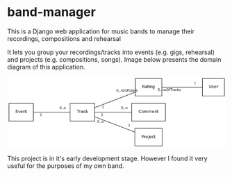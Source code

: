 # band-manager
This is a Django web application for music bands to manage their recordings, compositions and rehearsal

It lets you group your recordings/tracks into events (e.g. gigs, rehearsal) and projects (e.g. compositions, songs).
Image below presents the domain diagram of this application.

![alt](https://github.com/mateuszo/band-manager/raw/master/band-mgr_domain-diagram.png "Domain diagram")

This project is in it's early development stage. However I found it very useful for the purposes of my own band.
